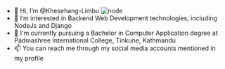- 👋 Hi, I’m @Khesehang-Limbu
![node](https://github.com/Khesehang-Limbu/Khesehang-Limbu/assets/94720595/4b8dbe28-ce5f-42cf-b8a2-123fff2e4a30)
- 👀 I’m interested in Backend Web Development technologies, including NodeJs and Django
- 🌱 I'm currently pursuing a Bachelor in Computer Application degree at Padmashree International College, Tinkune, Kathmandu
- 📫 You can reach me through my social media accounts mentioned in my profile


